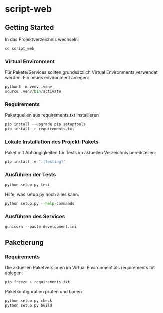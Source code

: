 # script-web



## Getting Started

In das Projektverzeichnis wechseln:
```python
cd script_web
```

### Virtual Environment
Für Pakete/Services sollten grundsätzlich Virtual Environments verwendet werden.
Ein neues environment anlegen:
```python
python3 -m venv .venv
source .venv/bin/activate
```

### Requirements

Paketquellen aus requirements.txt installieren
```python 
pip install --upgrade pip setuptools
pip install -r requirements.txt
```

### Lokale Installation des Projekt-Pakets

Paket mit Abhängigkeiten für Tests im aktuellen Verzeichnis bereitstellen:
```python
pip install -e ".[testing]"
```

### Ausführen der Tests

```python
python setup.py test
```

Hilfe, was setup.py noch alles kann:
```python
python setup.py --help-commands
```

### Ausführen des Services

```python
gunicorn --paste development.ini
```

## Paketierung

### Requirements

Die aktuellen Paketversionen im Virtual Environment als requirements.txt ablegen:
```python
pip freeze > requirements.txt
```

Paketkonfiguration prüfen und bauen
```python
python setup.py check
python setup.py build
```